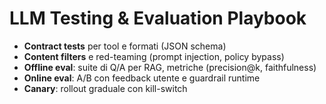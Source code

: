 # LLM Testing & Evaluation Playbook

- **Contract tests** per tool e formati (JSON schema)
- **Content filters** e red-teaming (prompt injection, policy bypass)
- **Offline eval**: suite di Q/A per RAG, metriche (precision@k, faithfulness)
- **Online eval**: A/B con feedback utente e guardrail runtime
- **Canary**: rollout graduale con kill-switch

